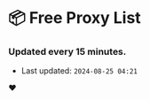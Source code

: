 # :package: Free Proxy List
### Updated every 15 minutes.

- Last updated: `2024-08-25 04:21`

:heart:
